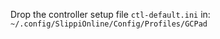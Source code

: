 Drop the controller setup file `ctl-default.ini` in: `~/.config/SlippiOnline/Config/Profiles/GCPad`
